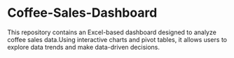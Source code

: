 # Coffee-Sales-Dashboard
This repository contains an Excel-based dashboard designed to analyze coffee sales data.Using interactive charts and pivot tables, it allows users to explore data trends and make data-driven decisions.
